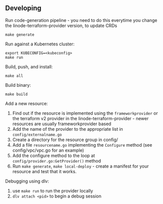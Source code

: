 ## Developing

Run code-generation pipeline - you need to do this everytime you change the linode-terraform-provider version, to update CRDs
```console
make generate
```

Run against a Kubernetes cluster:

```console
export KUBECONFIG=<kubeconfig>
make run
```

Build, push, and install:

```console
make all
```

Build binary:

```console
make build
```

Add a new resource:

1. Find out if the resource is implemented using the `frameworkprovider` or the terraform v2 provider in the linode-terraform-provider - newer resources are usually frameworkprovider based
2. Add the name of the provider to the appropriate list in `config/externalname.go`
3. Create a directory for the resource group in config/
4. Add a file `resourcename.go` implementing the `Configure` method (see config/vpc/vpc.go for an example)
5. Add the configure method to the loop at `config/provider.go:GetProvider()`  method
6. Run `make generate`, `make local-deploy` - create a manifest for your resource and test that it works.


Debugging using dlv:
1. use `make run` to run the provider locally
2. `dlv attach <pid>` to begin a debug session
